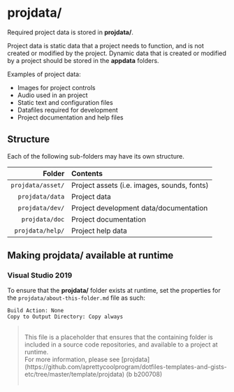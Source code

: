 ﻿# projdata/
Required project data is stored in **projdata/**.

Project data is static data that a project needs to function, and is not created or modified by the project. Dynamic data that is created or modified by a project should be stored in the **appdata** folders.

Examples of project data:
* Images for project controls
* Audio used in an project
* Static text and configuration files
* Datafiles required for development
* Project documentation and help files

## Structure
Each of the following sub-folders may have its own structure.

| Folder            | Contents                                     |
|------------------:|:---------------------------------------------|
| `projdata/asset/` | Project assets (i.e. images, sounds, fonts)  |
| `projdata/data`   | Project data                                 |
| `projdata/dev/`   | Project development data/documentation       |
| `projdata/doc`    | Project documentation                        |
| `projdata/help/`  | Project help data                            |

## Making projdata/ available at runtime

### Visual Studio 2019
To ensure that the **projdata/** folder exists at runtime, set the properties for the `projdata/about-this-folder.md` file as such:
```
Build Action: None
Copy to Output Directory: Copy always
```
> <br>
> This file is a placeholder that ensures that the containing folder is included in a source code repositories, and available to a project at runtime.<br>
> For more information, please see [projdata](https://github.com/aprettycoolprogram/dotfiles-templates-and-gists-etc/tree/master/template/projdata) (b b200708) <br>
> <br>